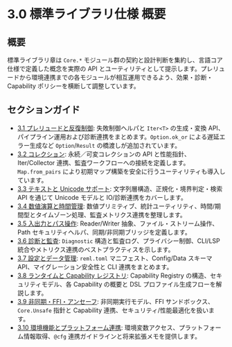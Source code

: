 # 3.0 標準ライブラリ仕様 概要

## 概要
標準ライブラリ章は `Core.*` モジュール群の契約と設計判断を集約し、言語コア仕様で定義した概念を実際の API とユーティリティとして提示します。プレリュードから環境連携までの各モジュールが相互運用できるよう、効果・診断・Capability ポリシーを横断して調整しています。

## セクションガイド
- [3.1 プレリュードと反復制御](3-1-core-prelude-iteration.md): 失敗制御ヘルパと `Iter<T>` の生成・変換 API、パイプライン運用および診断連携をまとめます。`Option.ok_or` による遅延エラー生成など `Option`/`Result` の橋渡しが追加されています。
- [3.2 コレクション](3-2-core-collections.md): 永続／可変コレクションの API と性能指針、Iter/Collector 連携、監査ワークフローへの接続を定義します。`Map.from_pairs` により初期マップ構築を安全に行うユーティリティも導入しています。
- [3.3 テキストと Unicode サポート](3-3-core-text-unicode.md): 文字列層構造、正規化・境界判定・検索 API を通じて Unicode モデルと IO/診断連携をカバーします。
- [3.4 数値演算と時間管理](3-4-core-numeric-time.md): 数値プリミティブ、統計ユーティリティ、時間/期間型とタイムゾーン処理、監査メトリクス連携を整理します。
- [3.5 入出力とパス操作](3-5-core-io-path.md): Reader/Writer 抽象、ファイル・ストリーム操作、Path セキュリティヘルパ、同期/非同期ブリッジを定義します。
- [3.6 診断と監査](3-6-core-diagnostics-audit.md): `Diagnostic` 構造と監査ログ、プライバシー制御、CLI/LSP 統合やメトリクス連携のベストプラクティスを示します。
- [3.7 設定とデータ管理](3-7-core-config-data.md): `reml.toml` マニフェスト、Config/Data スキーマ API、マイグレーション安全性と CLI 連携をまとめます。
- [3.8 ランタイムと Capability レジストリ](3-8-core-runtime-capability.md): Capability Registry の構造、セキュリティモデル、各 Capability の概要と DSL プロファイル生成フローを解説します。
- [3.9 非同期・FFI・アンセーフ](3-9-core-async-ffi-unsafe.md): 非同期実行モデル、FFI サンドボックス、`Core.Unsafe` 指針と Capability 連携、セキュリティ/性能最適化を扱います。
- [3.10 環境機能とプラットフォーム連携](3-10-core-env.md): 環境変数アクセス、プラットフォーム情報取得、`@cfg` 連携ガイドラインと将来拡張メモを提供します。
